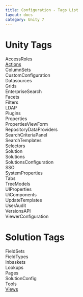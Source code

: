 ```yaml
---
title: Configuration - Tags List
layout: docs
category: Unity 7
---
```

# Unity Tags

AccessRoles  
[Actions](actions.md)   
ColumnSets   
CustomConfiguration   
Datasources  
Grids   
EnterpriseSearch   
Facets  
Filters   
LDAP   
Plugins   
Properties  
PropertiesViewForm   
RepositoryDataProviders   
SearchCriteriaPanel  
SearchTemplates  
Selectors  
Solution   
Solutions  
SolutionsConfiguration   
SSO   
SystemProperties   
Tabs   
TreeModels   
UIProperties   
UiComponents  
UpdateTemplates   
UserAudit  
VersionsAPI   
ViewerConfiguration   

# Solution Tags

FieldSets    
FieldTypes    
Inbaskets    
Lookups   
Pages    
SolutionConfig    
Tools    
[Views](tags-list/views-tag.md)

